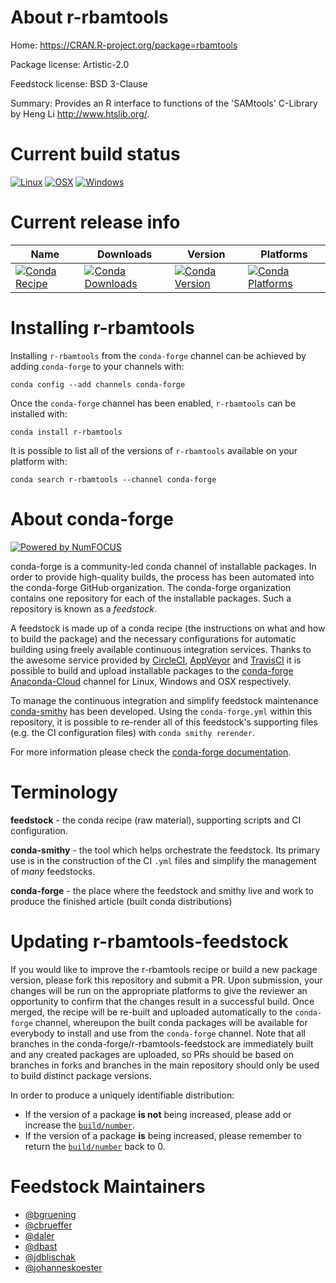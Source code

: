 <!--
# -*- mode: jinja -*-
-->

About r-rbamtools
=================

Home: https://CRAN.R-project.org/package=rbamtools

Package license: Artistic-2.0

Feedstock license: BSD 3-Clause

Summary: Provides an R interface to functions of the 'SAMtools' C-Library by Heng Li <http://www.htslib.org/>.



Current build status
====================

[![Linux](https://img.shields.io/circleci/project/github/conda-forge/r-rbamtools-feedstock/master.svg?label=Linux)](https://circleci.com/gh/conda-forge/r-rbamtools-feedstock)
[![OSX](https://img.shields.io/travis/conda-forge/r-rbamtools-feedstock/master.svg?label=macOS)](https://travis-ci.org/conda-forge/r-rbamtools-feedstock)
[![Windows](https://img.shields.io/appveyor/ci/conda-forge/r-rbamtools-feedstock/master.svg?label=Windows)](https://ci.appveyor.com/project/conda-forge/r-rbamtools-feedstock/branch/master)

Current release info
====================

| Name | Downloads | Version | Platforms |
| --- | --- | --- | --- |
| [![Conda Recipe](https://img.shields.io/badge/recipe-r--rbamtools-green.svg)](https://anaconda.org/conda-forge/r-rbamtools) | [![Conda Downloads](https://img.shields.io/conda/dn/conda-forge/r-rbamtools.svg)](https://anaconda.org/conda-forge/r-rbamtools) | [![Conda Version](https://img.shields.io/conda/vn/conda-forge/r-rbamtools.svg)](https://anaconda.org/conda-forge/r-rbamtools) | [![Conda Platforms](https://img.shields.io/conda/pn/conda-forge/r-rbamtools.svg)](https://anaconda.org/conda-forge/r-rbamtools) |

Installing r-rbamtools
======================

Installing `r-rbamtools` from the `conda-forge` channel can be achieved by adding `conda-forge` to your channels with:

```
conda config --add channels conda-forge
```

Once the `conda-forge` channel has been enabled, `r-rbamtools` can be installed with:

```
conda install r-rbamtools
```

It is possible to list all of the versions of `r-rbamtools` available on your platform with:

```
conda search r-rbamtools --channel conda-forge
```


About conda-forge
=================

[![Powered by NumFOCUS](https://img.shields.io/badge/powered%20by-NumFOCUS-orange.svg?style=flat&colorA=E1523D&colorB=007D8A)](http://numfocus.org)

conda-forge is a community-led conda channel of installable packages.
In order to provide high-quality builds, the process has been automated into the
conda-forge GitHub organization. The conda-forge organization contains one repository
for each of the installable packages. Such a repository is known as a *feedstock*.

A feedstock is made up of a conda recipe (the instructions on what and how to build
the package) and the necessary configurations for automatic building using freely
available continuous integration services. Thanks to the awesome service provided by
[CircleCI](https://circleci.com/), [AppVeyor](https://www.appveyor.com/)
and [TravisCI](https://travis-ci.org/) it is possible to build and upload installable
packages to the [conda-forge](https://anaconda.org/conda-forge)
[Anaconda-Cloud](https://anaconda.org/) channel for Linux, Windows and OSX respectively.

To manage the continuous integration and simplify feedstock maintenance
[conda-smithy](https://github.com/conda-forge/conda-smithy) has been developed.
Using the ``conda-forge.yml`` within this repository, it is possible to re-render all of
this feedstock's supporting files (e.g. the CI configuration files) with ``conda smithy rerender``.

For more information please check the [conda-forge documentation](https://conda-forge.org/docs/).

Terminology
===========

**feedstock** - the conda recipe (raw material), supporting scripts and CI configuration.

**conda-smithy** - the tool which helps orchestrate the feedstock.
                   Its primary use is in the construction of the CI ``.yml`` files
                   and simplify the management of *many* feedstocks.

**conda-forge** - the place where the feedstock and smithy live and work to
                  produce the finished article (built conda distributions)


Updating r-rbamtools-feedstock
==============================

If you would like to improve the r-rbamtools recipe or build a new
package version, please fork this repository and submit a PR. Upon submission,
your changes will be run on the appropriate platforms to give the reviewer an
opportunity to confirm that the changes result in a successful build. Once
merged, the recipe will be re-built and uploaded automatically to the
`conda-forge` channel, whereupon the built conda packages will be available for
everybody to install and use from the `conda-forge` channel.
Note that all branches in the conda-forge/r-rbamtools-feedstock are
immediately built and any created packages are uploaded, so PRs should be based
on branches in forks and branches in the main repository should only be used to
build distinct package versions.

In order to produce a uniquely identifiable distribution:
 * If the version of a package **is not** being increased, please add or increase
   the [``build/number``](https://conda.io/docs/user-guide/tasks/build-packages/define-metadata.html#build-number-and-string).
 * If the version of a package **is** being increased, please remember to return
   the [``build/number``](https://conda.io/docs/user-guide/tasks/build-packages/define-metadata.html#build-number-and-string)
   back to 0.

Feedstock Maintainers
=====================

* [@bgruening](https://github.com/bgruening/)
* [@cbrueffer](https://github.com/cbrueffer/)
* [@daler](https://github.com/daler/)
* [@dbast](https://github.com/dbast/)
* [@jdblischak](https://github.com/jdblischak/)
* [@johanneskoester](https://github.com/johanneskoester/)

